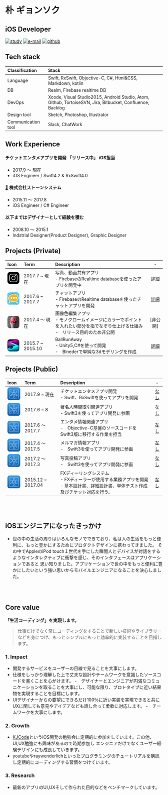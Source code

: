 # 朴 ギョンソク

## iOS Developer

[![study](https://img.shields.io/badge/study-KJCode-yellow.svg)](https://www.facebook.com/kjcode/)
[![e-mail](https://img.shields.io/badge/e--mail-boardguy1024@gmail.com-green.svg)](mailto:boardguy1024@gmail.com)
[![github](https://img.shields.io/badge/github-boardguy1024-blue.svg)](https://github.com/boardguy1024/)

## Tech stack

| Classification | Stack  |
| :-- | :-- |
| Language | Swift, RxSwift, Objective-C, C#, Html&CSS, Markdown, kotlin  |
| DB | Realm, Firebase realtime DB |
| DevOps | Xcode, Visual Studio2015, Android Studio, Atom, Github, TortoiseSVN, Jira, Bitbucket, Confluence, Backlog |
| Design tool| Sketch, Photoshop, Illustrator |
| Communication tool| Slack, ChatWork |

## Work Experience

#### チケットエンタメアプリを開発 「リリース中」 iOS担当
- 2017.9 ～ 現在
- iOS Engineer / Swift4.2 & RxSwift4.0

#### [🔗](http://www.stonesystem.co.jp/ "ストーンシステム") 株式会社ストーンシステム
- 2015.11 ～ 2017.8
- iOS Engineer / C# Engineer

#### 以下まではデザイナーとして経験を積む
- 2008.10 ～ 2015.1 
- Indstrial Designer(Product Designer), Graphic Designer

## Projects (Private)
|Icon|Term|Description|-|
|:--|:--|:--|:--:|
|![](https://github.com/boardguy1024/RESUME/blob/master/images/instastory.png?raw=true=50x50)|2017.7 ~ 現在|写真、動画共有アプリ<br> - FirebaseのRealtime databaseを使ったアプリを開発中|[詳細](https://github.com/boardguy1024/MyInstaStory/blob/master/README.md)|
|![](https://github.com/boardguy1024/RESUME/blob/master/images/weatalker.png?raw=true=50x50)|2017.6 ~ 2017.7|チャットアプリ<br> - FirebaseのRealtime databaseを使ったチャットアプリを開発|[詳細](https://github.com/boardguy1024/chatUsingFirebase/blob/master/README.md)|
|![](https://github.com/boardguy1024/RESUME/blob/master/images/mono.png?raw=true=50x50)|2017.4 ～ 現在|画像色編集アプリ<br> - モノクロームイメージにカラーでポイントを入れたい部分を指でなぞり仕上げる仕組み<br>-　リリース目的のため非公開|[非公開]|
|![](https://github.com/boardguy1024/RESUME/blob/master/images/ballrunaway.png?raw=true=50x50)|2015.7 ~ 2015.10|BallRunAway<br> - Unity5,C#を使って開発<br>-　Blnederで単純な3dモデリングを作成|[詳細](https://github.com/boardguy1024/BallRunAway/blob/master/README.md)|

## Projects (Public)
|Icon|Term|Description|-|
|:--|:--|:--|:--:|
|![](https://github.com/boardguy1024/RESUME/blob/master/images/test.png?raw=true=50x50)|2017.9 ~ 現在|チケットエンタメアプリ開発<br>- Swift、RxSwiftを使ってアプリを開発|[なし]()|
|![](https://github.com/boardguy1024/RESUME/blob/master/images/test.png?raw=true=50x50)|2017.6 ~ 8|著名人時間取引関連アプリ<br>- Swift3を使ってアプリ開発に参画|[なし]()|
|![](https://github.com/boardguy1024/RESUME/blob/master/images/test.png?raw=true=50x50)|2017.6 ～ 2017.7|エンタメ情報関連アプリ<br>-　Objective-C基盤のソースコードをSwift3版に移行する作業を担当|[なし]()|
|![](https://github.com/boardguy1024/RESUME/blob/master/images/test.png?raw=true=50x50)|2017.4 ～ 2017.5|メルマガ情報アプリ<br>-　Swift3を使ってアプリ開発に参画|[なし]()|
|![](https://github.com/boardguy1024/RESUME/blob/master/images/test.png?raw=true=50x50)|2017.2 ～ 2017.3|写真投稿アプリ<br>-　Swift3を使ってアプリ開発に参画|[なし]()|
|![](https://github.com/boardguy1024/RESUME/blob/master/images/test.png?raw=true=50x50)|2015.12 ~ 2017.04|FXディーリングシステム<br> - FXディーラーが使用する業務アプリを開発<br>- 基本設計書、詳細設計書、単体テスト作成及びチケット対応を行う。|[なし]()|

<br><br>

## iOSエンジニアになったきっかけ
- 世の中の生活の周りはいろんなモノでできており、私は人の生活をもっと便利に、もっと豊かにするためにプロダクトデザインに携わってきました。
その中でAppleのiPod touch１世代を手にした瞬間人とデバイスが対話をするようなインタレクティブに衝撃を感じ、そのインタフェースはアプリケーションであると
思い知りました。アプリケーションで世の中をもっと便利に豊かにしたいという強い思いからモバイルエンジニアになることを決心しました。

<br><br>

## Core value
**「生活コーディング」を実現します。**
> 仕事だけでなく常にコーディングをすることで新しい技術やライブラリーなどを身につけ、もっとシンプルにもっと効率的に実装することを目指します。

### 1. Impact
- 開発するサービスをユーザーの目線で見ることを大事にします。
- 仕様をしっかり理解した上で丈夫な設計やチームワークを意識したソースコードを書くことを心がけます。
-　デザイナーとエンジニアが円満なコミュニケーションを取ることを大事にし、可能な限り、プロトタイプに近い結果物を実現することを目標にします。
- UIデザイナーからの要望にできるだけ100％に近い実装を実現できると共にUXに関しても意見やアイデアなども話し合って柔軟に対応します。
-　チームワークを大事にします。

### 2. Growth
- [KJCode](https://www.facebook.com/kjcode/)というiOS開発の勉強会に定期的に参加をしています。この他、UI,UX勉強にも興味があるので時期参加し
エンジニアだけでなくユーザー経験デザインにも成長していきます。
- youtubeやraywenderlichといったプログラミングのチュートリアルを購読し定期的にコーディングする習慣をつけています。

### 3. Research
- 最新のアプリのUI,UXそして作られた目的などをベンチマークしています。

